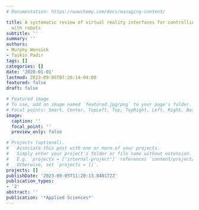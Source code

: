 ```yaml
---
# Documentation: https://wowchemy.com/docs/managing-content/

title: A systematic review of virtual reality interfaces for controlling and interacting
  with robots
subtitle: ''
summary: ''
authors:
- Murphy Wonsick
- Taskin Padir
tags: []
categories: []
date: '2020-01-01'
lastmod: 2023-09-05T07:20:14-04:00
featured: false
draft: false

# Featured image
# To use, add an image named `featured.jpg/png` to your page's folder.
# Focal points: Smart, Center, TopLeft, Top, TopRight, Left, Right, BottomLeft, Bottom, BottomRight.
image:
  caption: ''
  focal_point: ''
  preview_only: false

# Projects (optional).
#   Associate this post with one or more of your projects.
#   Simply enter your project's folder or file name without extension.
#   E.g. `projects = ["internal-project"]` references `content/project/deep-learning/index.md`.
#   Otherwise, set `projects = []`.
projects: []
publishDate: '2023-09-05T11:20:13.840172Z'
publication_types:
- '2'
abstract: ''
publication: '*Applied Sciences*'
---
```

